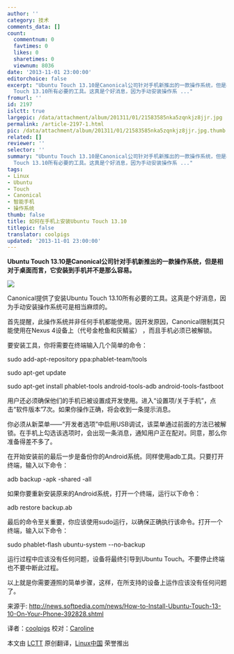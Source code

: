 ```yaml
---
author: ''
category: 技术
comments_data: []
count:
  commentnum: 0
  favtimes: 0
  likes: 0
  sharetimes: 0
  viewnum: 8036
date: '2013-11-01 23:00:00'
editorchoice: false
excerpt: "Ubuntu Touch 13.10是Canonical公司针对手机新推出的一款操作系统，但是相对于桌面而言，它安装到手机并不是那么容易。\r\n\r\nCanonical提供了安装Ubuntu
  Touch 13.10所有必要的工具。这真是个好消息，因为手动安装操作系 ..."
fromurl: ''
id: 2197
islctt: true
largepic: /data/attachment/album/201311/01/21583585nka5zqnkjz8jjr.jpg
permalink: /article-2197-1.html
pic: /data/attachment/album/201311/01/21583585nka5zqnkjz8jjr.jpg.thumb.jpg
related: []
reviewer: ''
selector: ''
summary: "Ubuntu Touch 13.10是Canonical公司针对手机新推出的一款操作系统，但是相对于桌面而言，它安装到手机并不是那么容易。\r\n\r\nCanonical提供了安装Ubuntu
  Touch 13.10所有必要的工具。这真是个好消息，因为手动安装操作系 ..."
tags:
- Linux
- Ubuntu
- Touch
- Canonical
- 智能手机
- 操作系统
thumb: false
title: 如何在手机上安装Ubuntu Touch 13.10
titlepic: false
translator: coolpigs
updated: '2013-11-01 23:00:00'
---
```


**Ubuntu Touch 13.10是Canonical公司针对手机新推出的一款操作系统，但是相对于桌面而言，它安装到手机并不是那么容易。**


 ![](/data/attachment/album/201311/01/21583585nka5zqnkjz8jjr.jpg)


Canonical提供了安装Ubuntu Touch 13.10所有必要的工具。这真是个好消息，因为手动安装操作系统可是相当麻烦的。


首先提醒，此操作系统并非任何手机都能使用。因开发原因，Canonical限制其只能使用在Nexus 4设备上（代号金枪鱼和灰鲭鲨） ，而且手机必须已被解锁。


要安装工具，你将需要在终端输入几个简单的命令：


sudo add-apt-repository ppa:phablet-team/tools


sudo apt-get update


sudo apt-get install phablet-tools android-tools-adb android-tools-fastboot


用户还必须确保他们的手机已被设置成开发使用。进入“设置项/关于手机”，点击“软件版本”7次。如果你操作正确，将会收到一条提示消息。


你必须从新菜单——“开发者选项”中启用USB调试，该菜单通过前面的方法已被解锁。在手机上勾选该选项时，会出现一条消息，通知用户正在配对。同意，那么你准备得差不多了。


在开始安装前的最后一步是备份你的Android系统。同样使用adb工具。只要打开终端，输入以下命令：


adb backup -apk -shared -all


如果你要重新安装原来的Android系统，打开一个终端，运行以下命令：


adb restore backup.ab


最后的命令至关重要，你应该使用sudo运行，以确保正确执行该命令。打开一个终端，输入以下命令：


sudo phablet-flash ubuntu-system --no-backup


运行过程中应该没有任何问题，设备将最终引导到Ubuntu Touch。不要停止终端也不要中断此过程。


以上就是你需要遵照的简单步骤，这样，在所支持的设备上运作应该没有任何问题了。


 


来源于: <http://news.softpedia.com/news/How-to-Install-Ubuntu-Touch-13-10-On-Your-Phone-392828.shtml>


译者：[coolpigs](https://github.com/coolpigs) 校对：[Caroline](https://github.com/carolinewuyan)


本文由 [LCTT](https://github.com/LCTT/TranslateProject) 原创翻译，[Linux中国](http://linux.cn/) 荣誉推出